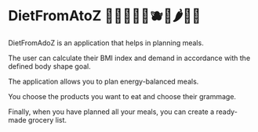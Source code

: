 # DietFromAtoZ :watermelon::avocado::pizza::green_salad::sushi::blueberries::croissant::hot_pepper::broccoli::eggplant:

DietFromAdoZ is an application that helps in planning meals. 

The user can calculate their BMI index and demand in accordance with the defined body shape goal. 

The application allows you to plan energy-balanced meals. 

You choose the products you want to eat and choose their grammage. 

Finally, when you have planned all your meals, you can create a ready-made grocery list.
